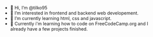 - 👋 Hi, I’m @tilko95
- 👀 I’m interested in frontend and backend web developement.
- 🌱 I’m currently learning html, css and javascript.
- 💞️ Currently i'm learning how to code on FreeCodeCamp.org and I already have a few projects finished.

<!---
tilko95/tilko95 is a ✨ special ✨ repository because its `README.md` (this file) appears on your GitHub profile.
You can click the Preview link to take a look at your changes.
--->
